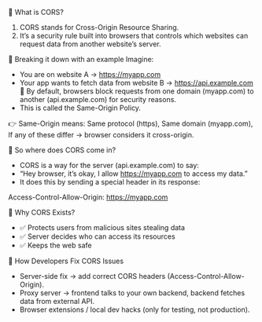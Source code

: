 🔹 What is CORS?

1. CORS stands for Cross-Origin Resource Sharing.
2. It’s a security rule built into browsers that controls which websites can request data from another website’s server.


🔹 Breaking it down with an example
Imagine:
- You are on website A → https://myapp.com
- Your app wants to fetch data from website B → https://api.example.com
🔸 By default, browsers block requests from one domain (myapp.com) to another (api.example.com) for security reasons.
- This is called the Same-Origin Policy.

👉 Same-Origin means:
Same protocol (https),
Same domain (myapp.com),
If any of these differ → browser considers it cross-origin.

🔹 So where does CORS come in?
- CORS is a way for the server (api.example.com) to say:
- “Hey browser, it’s okay, I allow https://myapp.com to access my data.”
- It does this by sending a special header in its response:

Access-Control-Allow-Origin: https://myapp.com

🔹 Why CORS Exists?
- ✅ Protects users from malicious sites stealing data
- ✅ Server decides who can access its resources
- ✅ Keeps the web safe

🔹 How Developers Fix CORS Issues
- Server-side fix → add correct CORS headers (Access-Control-Allow-Origin).
- Proxy server → frontend talks to your own backend, backend fetches data from external API.
- Browser extensions / local dev hacks (only for testing, not production).